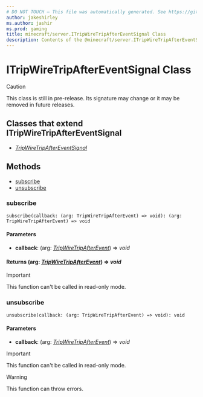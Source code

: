 ```yaml
---
# DO NOT TOUCH — This file was automatically generated. See https://github.com/mojang/minecraftapidocsgenerator to modify descriptions, examples, etc.
author: jakeshirley
ms.author: jashir
ms.prod: gaming
title: minecraft/server.ITripWireTripAfterEventSignal Class
description: Contents of the @minecraft/server.ITripWireTripAfterEventSignal class.
---
```

# ITripWireTripAfterEventSignal Class

> [!CAUTION]
> This class is still in pre-release.  Its signature may change or it may be removed in future releases.

## Classes that extend ITripWireTripAfterEventSignal
- [*TripWireTripAfterEventSignal*](TripWireTripAfterEventSignal.md)

## Methods
- [subscribe](#subscribe)
- [unsubscribe](#unsubscribe)

### **subscribe**
`
subscribe(callback: (arg: TripWireTripAfterEvent) => void): (arg: TripWireTripAfterEvent) => void
`

#### **Parameters**
- **callback**: (arg: [*TripWireTripAfterEvent*](TripWireTripAfterEvent.md)) => *void*

#### **Returns** (arg: [*TripWireTripAfterEvent*](TripWireTripAfterEvent.md)) => *void*

> [!IMPORTANT]
> This function can't be called in read-only mode.

### **unsubscribe**
`
unsubscribe(callback: (arg: TripWireTripAfterEvent) => void): void
`

#### **Parameters**
- **callback**: (arg: [*TripWireTripAfterEvent*](TripWireTripAfterEvent.md)) => *void*

> [!IMPORTANT]
> This function can't be called in read-only mode.

> [!WARNING]
> This function can throw errors.
